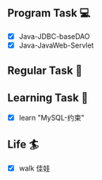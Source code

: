 

## Program Task  💻
- [x] Java-JDBC-baseDAO
- [x] Java-JavaWeb-Servlet

## Regular Task  🤡

## Learning Task 🎯
- [x] learn "MySQL-约束"

## Life 🏄
- [x] walk 佳娃